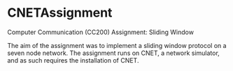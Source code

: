 # CNETAssignment

Computer Communication (CC200) Assignment: Sliding Window

The aim of the assignment was to implement a sliding window protocol on a seven node network. The assignment runs on CNET, a network simulator, and as such requires the installation of CNET.
